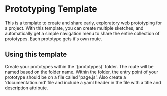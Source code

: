 # Prototyping Template

This is a template to create and share early, exploratory web prototyping for a project. With this template, you can create multiple sketches, and automatically get a simple navigation menu to share the entire collection of prototypes. Each prototype gets it's own route.

## Using this template

Create your prototypes within the '(prototypes)' folder. The route will be named based on the folder name. Within the folder, the entry point of your prototype should be on a file called 'page.js'. Also create a 'documentation.md' file and include a yaml header in the file with a title and description attribute. 